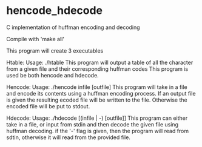 # hencode_hdecode
C implementation of huffman encoding and decoding

Compile with 'make all'

This program will create 3 executables

Htable:
  Usage: ./htable <filename>
  This program will output a table of all the character from a given file and their corresponding huffman codes
  This program is used be both hencode and hdecode.
  
Hencode:
  Usage: ./hencode infile [outfile]
  This program will take in a file and encode its contents using a huffman encoding process.
  If an output file is given the resulting ecoded file will be written to the file.
  Otherwise the encoded file will be put to stdout.
  
Hdecode:
  Usage: ./hdecode [(infile | -) [outfile]]
  This program can either take in a file, or input from stdin and then decode the given file using huffman decoding.
  if the '-' flag is given, then the program will read from sdtin, otherwise it will read from the provided file.
  
